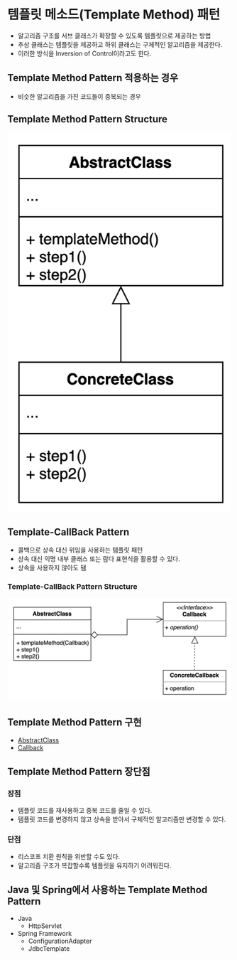 # 템플릿 메소드(Template Method) 패턴
- 알고리즘 구조를 서브 클래스가 확장할 수 있도록 템플릿으로 제공하는 방법
- 추상 클래스는 템플릿을 제공하고 하위 클래스는 구체적인 알고리즘을 제공한다.
- 이러한 방식을 Inversion of Control이라고도 한다.

## Template Method Pattern 적용하는 경우
- 비슷한 알고리즘을 가진 코드들이 중복되는 경우

## Template Method Pattern Structure
![TemplateMethod.png](TemplateMethod.png)

## Template-CallBack Pattern
- 콜백으로 상속 대신 위임을 사용하는 템플릿 패턴
- 상속 대신 익명 내부 클래스 또는 람다 표현식을 활용할 수 있다.
- 상속을 사용하지 않아도 됌

### Template-CallBack Pattern Structure
![TemplateCallback.png](TemplateCallback.png)

## Template Method Pattern 구현
- [AbstractClass](simple%2FFileProcessor.java)
- [Callback](simple%2FOperator.java)

## Template Method Pattern 장단점
### 장점
- 템플릿 코드를 재사용하고 중복 코드를 줄일 수 있다.
- 템플릿 코드를 변경하지 않고 상속을 받아서 구체적인 알고리즘만 변경할 수 있다.
### 단점
- 리스코프 치환 원칙을 위반할 수도 있다.
- 알고리즘 구조가 복잡할수록 템플릿을 유지하기 어려워진다.

## Java 및 Spring에서 사용하는 Template Method Pattern
- Java
  - HttpServlet
- Spring Framework
  - ConfigurationAdapter
  - JdbcTemplate
